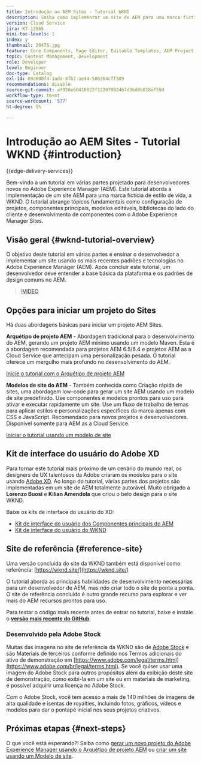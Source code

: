 ```yaml
---
title: Introdução ao AEM Sites - Tutorial WKND
description: Saiba como implementar um site de AEM para uma marca fictícia de estilo de vida chamada WKND. Obtenha uma apresentação sobre tópicos fundamentais do Experience Manager, como configuração de projetos, arquétipos maven, Componentes principais, Modelos editáveis, bibliotecas de clientes e desenvolvimento de componentes.
version: Cloud Service
jira: KT-13565
mini-toc-levels: 1
index: y
thumbnail: 30476.jpg
feature: Core Components, Page Editor, Editable Templates, AEM Project Archetype
topic: Content Management, Development
role: Developer
level: Beginner
doc-type: Catalog
exl-id: 09a600f4-1ada-4fb7-ae44-586364cff389
recommendations: disable
source-git-commit: af928e60410022f12207082467d3bd9b818af59d
workflow-type: tm+mt
source-wordcount: '577'
ht-degree: 5%

---
```


# Introdução ao AEM Sites - Tutorial WKND {#introduction}

{{edge-delivery-services}}

Bem-vindo a um tutorial em várias partes projetado para desenvolvedores novos no Adobe Experience Manager (AEM). Este tutorial aborda a implementação de um site AEM para uma marca fictícia de estilo de vida, a WKND. O tutorial abrange tópicos fundamentais como configuração de projetos, componentes principais, modelos editáveis, bibliotecas do lado do cliente e desenvolvimento de componentes com o Adobe Experience Manager Sites.

## Visão geral {#wknd-tutorial-overview}

O objetivo deste tutorial em várias partes é ensinar o desenvolvedor a implementar um site usando os mais recentes padrões e tecnologias no Adobe Experience Manager (AEM). Após concluir este tutorial, um desenvolvedor deve entender a base básica da plataforma e os padrões de design comuns no AEM.

>[!VIDEO](https://video.tv.adobe.com/v/30476?quality=12&learn=on)

## Opções para iniciar um projeto do Sites

Há duas abordagens básicas para iniciar um projeto AEM Sites.

**Arquétipo de projeto AEM** - Abordagem tradicional para o desenvolvimento do AEM, gerando um projeto AEM mínimo usando um modelo Maven. Esta é a abordagem recomendada para projetos AEM 6.5/6.4 e projetos AEM as a Cloud Service que antecipam uma personalização pesada. O tutorial oferece um mergulho mais profundo no desenvolvimento do AEM.

[Inicie o tutorial com o Arquétipo de projeto AEM](./project-archetype/overview.md)

**Modelos de site do AEM** - Também conhecida como Criação rápida de sites, uma abordagem low-code para gerar um site AEM usando um modelo de site predefinido. Use componentes e modelos prontos para uso para ativar e executar rapidamente um site. Use um fluxo de trabalho de temas para aplicar estilos e personalizações específicos da marca apenas com CSS e JavaScript. Recomendado para novos projetos e desenvolvedores. Disponível somente para AEM as a Cloud Service.

[Iniciar o tutorial usando um modelo de site](./site-template/create-site.md)

## Kit de interface do usuário do Adobe XD

Para tornar este tutorial mais próximo de um cenário do mundo real, os designers de UX talentosos da Adobe criaram os modelos para o site usando [Adobe XD](https://www.adobe.com/products/xd.html). Ao longo do tutorial, várias partes dos projetos são implementadas em um site de AEM totalmente autorável. Muito obrigado a **Lorenzo Buosi** e **Kilian Amendola** que criou o belo design para o site WKND.

Baixe os kits de interface do usuário do XD:

* [Kit de interface do usuário dos Componentes principais do AEM](assets/overview/AEM-CoreComponents-UI-Kit.xd)
* [Kit de interface do usuário do WKND](https://github.com/adobe/aem-guides-wknd/releases/download/aem-guides-wknd-0.0.2/AEM_UI-kit-WKND.xd)

## Site de referência {#reference-site}

Uma versão concluída do site da WKND também está disponível como referência: [https://wknd.site/](https://wknd.site/)

O tutorial aborda as principais habilidades de desenvolvimento necessárias para um desenvolvedor de AEM, mas *não* criar todo o site de ponta a ponta. O site de referência concluído é outro grande recurso para explorar e ver mais do AEM recursos prontos para uso.

Para testar o código mais recente antes de entrar no tutorial, baixe e instale o **[versão mais recente do GitHub](https://github.com/adobe/aem-guides-wknd/releases/latest)**.

### Desenvolvido pela Adobe Stock

Muitas das imagens no site de referência da WKND são de [Adobe Stock](https://stock.adobe.com/) e são Materiais de terceiros conforme definido nos Termos adicionais do ativo de demonstração em [https://www.adobe.com/legal/terms.html](https://www.adobe.com/br/legal/terms.html). Se você quiser usar uma imagem do Adobe Stock para outros propósitos além da exibição deste site de demonstração, como exibi-la em um site ou em materiais de marketing, é possível adquirir uma licença no Adobe Stock.

Com o Adobe Stock, você tem acesso a mais de 140 milhões de imagens de alta qualidade e isentas de royalties, incluindo fotos, gráficos, vídeos e modelos para dar o pontapé inicial nos seus projetos criativos.

## Próximas etapas {#next-steps}

O que você está esperando?! Saiba como [gerar um novo projeto do Adobe Experience Manager usando o Arquétipo de projeto AEM](./project-archetype/overview.md) ou [criar um site usando um Modelo de site](./site-template/create-site.md).
